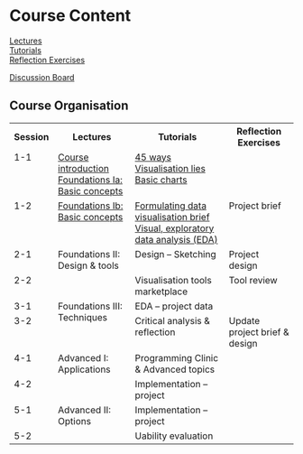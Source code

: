 
# Course Content 
<!-- &amp; Learning Outcomes -->

[Lectures](lectures.md)  
[Tutorials](tutorials.md)  
[Reflection Exercises](assessment.md#reflection_exercises)  

[Discussion Board](https://datavisonline.slack.com)

<!-- ## Learning Outcomes -->


## Course Organisation

<table>
  <tr>
    <th>Session</th>
    <th>Lectures</th>
    <th>Tutorials</th>
    <th>Reflection Exercises</th>
  </tr><tr style = "vertical-align:top;">
    <td>1-1</td>
    <td>
      <a href="lectures.md#1-1a">Course introduction</a><br/>
      <a href="lectures.md#1-1b">Foundations Ia: Basic concepts</a>
    </td><td>
      <a href="tutorials.md#1-1a">45 ways</a><br/>
      <a href="tutorials.md#1-1b">Visualisation lies</a><br/>
      <a href="tutorials.md#1-1c">Basic charts</a>
    </td><td>
    </td>
  </tr><tr style = "vertical-align:top;">
    <td>1-2</td>
    <td>
      <a href="lectures.md#1-2">Foundations Ib: Basic concepts</a><br/>
    </td><td>
      <a href="tutorials.md#1-2a">Formulating data visualisation brief</a><br/>
      <a href="tutorials.md#1-2b">Visual, exploratory data analysis (EDA)</a>
    </td><td>
      <!-- a href="reflection_exercises.md#1-1" -->Project brief<!-- /a -->
    </td>
  </tr><tr style = "vertical-align:top;">
    <td>2-1</td>
    <td rowspan = "2" style = "vertical-align:top;">
    <!-- a href="lectures.md#2-1" -->Foundations II: Design &amp; tools<!-- /a --><br/>
    </td><td>
      <!-- a href="tutorials.md#2-1" -->Design &ndash; Sketching<!-- /a --><br/>
    </td><td>
      <!-- a href="reflection_exercises.md#2-1" -->Project design<!-- /a -->
    </td>
  </tr><tr style = "vertical-align:top;">
    <td>2-2</td>
    <td>
      <!-- a href="tutorials.md#2-1" -->Visualisation tools marketplace<!-- /a --><br/>
    </td><td>
      <!-- a href="reflection_exercises.md#2-2" -->Tool review<!-- /a -->
    </td>
  </tr><tr style = "vertical-align:top;">
    <td>3-1</td>
    <td rowspan = "2" style = "vertical-align:top;">
      <!-- a href="lectures.md#3-1" -->Foundations III: Techniques<!-- /a --><br/>
    </td><td>
      <!-- a href="tutorials.md#3-1" -->EDA &ndash; project data<!-- /a --><br/>
    </td><td>
    </td>
  </tr><tr style = "vertical-align:top;">
    <td>3-2</td>
    <td>
      <!-- a href="tutorials.md#3-2" -->Critical analysis &amp; reflection<!-- /a -->
    </td><td>
      <!-- a href="reflection_exercises.md#2-1" -->Update project brief &amp; design<!-- /a -->
    </td>
  </tr><tr style = "vertical-align:top;">
  <td>4-1</td>
    <td rowspan = "2" style = "vertical-align:top;">
      <!-- a href="lectures.md#4-1" -->Advanced I: Applications<!-- /a --><br/>
    </td><td>
      <!-- a href="tutorials.md#4-1" -->Programming Clinic &amp; Advanced topics<!-- /a -->
    </td><td>
    </td>
  </tr><tr style = "vertical-align:top;">
    <td>4-2</td>
    <td>
      <!-- a href="tutorials.md#4-2" -->Implementation &ndash; project<!-- /a -->
    </td><td>
    </td>
  </tr><tr style = "vertical-align:top;">
    <td>5-1</td>
    <td rowspan = "2" style = "vertical-align:top;">
      <!-- a href="lectures.md#5-1" -->Advanced II: Options<!-- /a --><br/>
    </td><td>
      <!-- a href="tutorials.md#5-1" -->Implementation &ndash; project<!-- /a -->
    </td><td>
    </td>
  </tr><tr style = "vertical-align:top;">
    <td>5-2</td>
    <td>
      <!-- a href="tutorials.md#5-2" -->Uability evaluation<!-- /a -->
    </td><td>
    </td>
  </tr>
</table>

